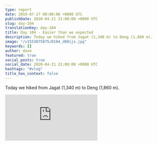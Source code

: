 ```yaml
---
type: report
date: 2019-07-27 00:00:00 +0000 UTC
publishDate: 2020-04-21 21:00:00 +0000 UTC
slug: day-104
translationKey: day-104
title: Day 104 - Easier than we expected
description: Today we hiked from Jagat (1,340 m) to Deng (1,860 m).
image: "/v1553075075/D104_d80ijs.jpg"
keywords: []
author: dave
featured: true
social_posts: true
social_date: 2020-04-21 21:00:00 +0000 UTC
hashtags: "#vlog"
title_has_context: false
---
```


Today we hiked from Jagat (1,340 m) to Deng (1,860 m).

<iframe src="https://www.youtube.com/embed/v8feU2RDc-c" frameborder="0" allow="accelerometer; autoplay; encrypted-media; gyroscope; picture-in-picture" allowfullscreen></iframe>

